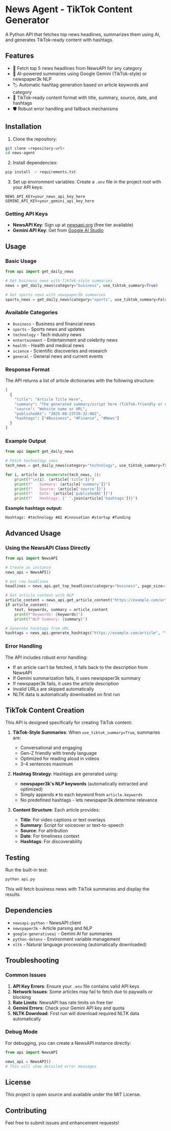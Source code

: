 # News Agent - TikTok Content Generator

A Python API that fetches top news headlines, summarizes them using AI, and generates TikTok-ready content with hashtags.

## Features

- 📰 Fetch top 5 news headlines from NewsAPI for any category
- 🤖 AI-powered summaries using Google Gemini (TikTok-style) or newspaper3k NLP
- 🏷️ Automatic hashtag generation based on article keywords and category
- 📱 TikTok-ready content format with title, summary, source, date, and hashtags
- 🛡️ Robust error handling and fallback mechanisms

## Installation

1. Clone the repository:
```bash
git clone <repository-url>
cd news-agent
```

2. Install dependencies:
```bash
pip install -r requirements.txt
```

3. Set up environment variables:
Create a `.env` file in the project root with your API keys:
```env
NEWS_API_KEY=your_news_api_key_here
GEMINI_API_KEY=your_gemini_api_key_here
```

### Getting API Keys

- **NewsAPI Key**: Sign up at [newsapi.org](https://newsapi.org) (free tier available)
- **Gemini API Key**: Get from [Google AI Studio](https://makersuite.google.com/app/apikey)

## Usage

### Basic Usage

```python
from api import get_daily_news

# Get business news with TikTok-style summaries
news = get_daily_news(category="business", use_tiktok_summary=True)

# Get sports news with newspaper3k summaries
sports_news = get_daily_news(category="sports", use_tiktok_summary=False)
```

### Available Categories

- `business` - Business and financial news
- `sports` - Sports news and updates
- `technology` - Tech industry news
- `entertainment` - Entertainment and celebrity news
- `health` - Health and medical news
- `science` - Scientific discoveries and research
- `general` - General news and current events

### Response Format

The API returns a list of article dictionaries with the following structure:

```python
[
  {
    "title": "Article Title Here",
    "summary": "The generated summary/script here (TikTok-friendly or newspaper3k summary)",
    "source": "Website name or URL",
    "publishedAt": "2025-08-23T20:32:08Z",
    "hashtags": ["#Business", "#Finance", "#News"]
  }
]
```

### Example Output

```python
from api import get_daily_news

# Fetch technology news
tech_news = get_daily_news(category="technology", use_tiktok_summary=True)

for i, article in enumerate(tech_news, 1):
    print(f"\n{i}. {article['title']}")
    print(f"   Summary: {article['summary']}")
    print(f"   Source: {article['source']}")
    print(f"   Date: {article['publishedAt']}")
    print(f"   Hashtags: {' '.join(article['hashtags'])}")
```

**Example hashtags output:**
```
Hashtags: #technology #AI #innovation #startup #funding
```

## Advanced Usage

### Using the NewsAPI Class Directly

```python
from api import NewsAPI

# Create an instance
news_api = NewsAPI()

# Get raw headlines
headlines = news_api.get_top_headlines(category="business", page_size=10)

# Get article content with NLP
article_content = news_api.get_article_content("https://example.com/article")
if article_content:
    text, keywords, summary = article_content
    print(f"Keywords: {keywords}")
    print(f"NLP Summary: {summary}")

# Generate hashtags from URL
hashtags = news_api.generate_hashtags("https://example.com/article", "technology")
```

### Error Handling

The API includes robust error handling:

- If an article can't be fetched, it falls back to the description from NewsAPI
- If Gemini summarization fails, it uses newspaper3k summary
- If newspaper3k fails, it uses the article description
- Invalid URLs are skipped automatically
- NLTK data is automatically downloaded on first run

## TikTok Content Creation

This API is designed specifically for creating TikTok content:

1. **TikTok-Style Summaries**: When `use_tiktok_summary=True`, summaries are:
   - Conversational and engaging
   - Gen-Z friendly with trendy language
   - Optimized for reading aloud in videos
   - 3-4 sentences maximum

2. **Hashtag Strategy**: Hashtags are generated using:
   - **newspaper3k's NLP keywords** (automatically extracted and optimized)
   - Simply appends `#` to each keyword from `article.keywords`
   - No predefined hashtags - lets newspaper3k determine relevance

3. **Content Structure**: Each article provides:
   - **Title**: For video captions or text overlays
   - **Summary**: Script for voiceover or text-to-speech
   - **Source**: For attribution
   - **Date**: For timeliness context
   - **Hashtags**: For discoverability

## Testing

Run the built-in test:

```bash
python api.py
```

This will fetch business news with TikTok summaries and display the results.

## Dependencies

- `newsapi-python` - NewsAPI client
- `newspaper3k` - Article parsing and NLP
- `google-generativeai` - Gemini AI for summaries
- `python-dotenv` - Environment variable management
- `nltk` - Natural language processing (automatically downloaded)

## Troubleshooting

### Common Issues

1. **API Key Errors**: Ensure your `.env` file contains valid API keys
2. **Network Issues**: Some articles may fail to fetch due to paywalls or blocking
3. **Rate Limits**: NewsAPI has rate limits on free tier
4. **Gemini Errors**: Check your Gemini API key and quota
5. **NLTK Download**: First run will download required NLTK data automatically

### Debug Mode

For debugging, you can create a NewsAPI instance directly:

```python
from api import NewsAPI

news_api = NewsAPI()
# This will show detailed error messages
```

## License

This project is open source and available under the MIT License.

## Contributing

Feel free to submit issues and enhancement requests!

